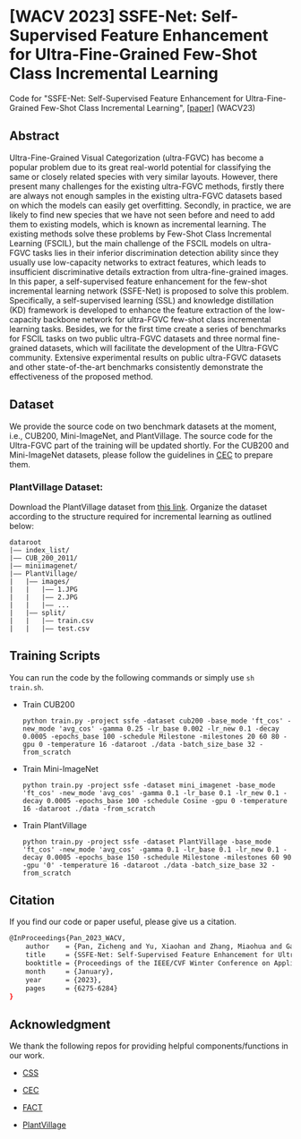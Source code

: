 # [WACV 2023] SSFE-Net: Self-Supervised Feature Enhancement for Ultra-Fine-Grained Few-Shot Class Incremental Learning
Code for "SSFE-Net: Self-Supervised Feature Enhancement for Ultra-Fine-Grained Few-Shot Class Incremental Learning", [[paper]](https://openaccess.thecvf.com/content/WACV2023/html/Pan_SSFE-Net_Self-Supervised_Feature_Enhancement_for_Ultra-Fine-Grained_Few-Shot_Class_Incremental_Learning_WACV_2023_paper.html) (WACV23)

## Abstract
Ultra-Fine-Grained Visual Categorization (ultra-FGVC) has become a popular problem due to its great real-world potential for classifying the same or closely related species with very similar layouts. However, there present many challenges for the existing ultra-FGVC methods, firstly there are always not enough samples in the existing ultra-FGVC datasets based on which the models can easily get overfitting. Secondly, in practice, we are likely to find new species that we have not seen before and need to add them to existing models, which is known as incremental learning. The existing methods solve these problems by Few-Shot Class Incremental Learning (FSCIL), but the main challenge of the FSCIL models on ultra-FGVC tasks lies in their inferior discrimination detection ability since they usually use low-capacity networks to extract features, which leads to insufficient discriminative details extraction from ultra-fine-grained images. In this paper, a self-supervised feature enhancement for the few-shot incremental learning network (SSFE-Net) is proposed to solve this problem. Specifically, a self-supervised learning (SSL) and knowledge distillation (KD) framework is developed to enhance the feature extraction of the low-capacity backbone network for ultra-FGVC few-shot class incremental learning tasks. Besides, we for the first time create a series of benchmarks for FSCIL tasks on two public ultra-FGVC datasets and three normal fine-grained datasets, which will facilitate the development of the Ultra-FGVC community. Extensive experimental results on public ultra-FGVC datasets and other state-of-the-art benchmarks consistently demonstrate the effectiveness of the proposed method.

## Dataset
We provide the source code on two benchmark datasets at the moment, i.e., CUB200, Mini-ImageNet, and PlantVillage. The source code for the Ultra-FGVC part of the training will be updated shortly. For the CUB200 and Mini-ImageNet datasets, please follow the guidelines in [CEC](https://github.com/icoz69/CEC-CVPR2021) to prepare them.

### PlantVillage Dataset:
Download the PlantVillage dataset from [this link](https://github.com/spMohanty/PlantVillage-Dataset/tree/master/raw/color). Organize the dataset according to the structure required for incremental learning as outlined below:

```
dataroot
|–– index_list/
|–– CUB_200_2011/
|–– miniimagenet/
|–– PlantVillage/
|   |–– images/
|   |   |–– 1.JPG
|   |   |–– 2.JPG
|   |   |–– ...
|   |–– split/
|   |   |–– train.csv
|   |   |–– test.csv
```

## Training Scripts
You can run the code by the following commands or simply use ```sh train.sh```.
- Train CUB200
    ```
    python train.py -project ssfe -dataset cub200 -base_mode 'ft_cos' -new_mode 'avg_cos' -gamma 0.25 -lr_base 0.002 -lr_new 0.1 -decay 0.0005 -epochs_base 100 -schedule Milestone -milestones 20 60 80 -gpu 0 -temperature 16 -dataroot ./data -batch_size_base 32 -from_scratch
    ```
- Train Mini-ImageNet
    ```
    python train.py -project ssfe -dataset mini_imagenet -base_mode 'ft_cos' -new_mode 'avg_cos' -gamma 0.1 -lr_base 0.1 -lr_new 0.1 -decay 0.0005 -epochs_base 100 -schedule Cosine -gpu 0 -temperature 16 -dataroot ./data -from_scratch
    ```
- Train PlantVillage
    ```
    python train.py -project ssfe -dataset PlantVillage -base_mode 'ft_cos' -new_mode 'avg_cos' -gamma 0.1 -lr_base 0.1 -lr_new 0.1 -decay 0.0005 -epochs_base 150 -schedule Milestone -milestones 60 90 -gpu '0' -temperature 16 -dataroot ./data -batch_size_base 32 -from_scratch
    ```

## Citation
If you find our code or paper useful, please give us a citation.
```bash
@InProceedings{Pan_2023_WACV,
    author    = {Pan, Zicheng and Yu, Xiaohan and Zhang, Miaohua and Gao, Yongsheng},
    title     = {SSFE-Net: Self-Supervised Feature Enhancement for Ultra-Fine-Grained Few-Shot Class Incremental Learning},
    booktitle = {Proceedings of the IEEE/CVF Winter Conference on Applications of Computer Vision (WACV)},
    month     = {January},
    year      = {2023},
    pages     = {6275-6284}
}
```

## Acknowledgment
We thank the following repos for providing helpful components/functions in our work.

- [CSS](https://github.com/anyuexuan/CSS)

- [CEC](https://github.com/icoz69/CEC-CVPR2021)

- [FACT](https://github.com/zhoudw-zdw/CVPR22-Fact)

- [PlantVillage](https://github.com/spMohanty/PlantVillage-Dataset/tree/master)
